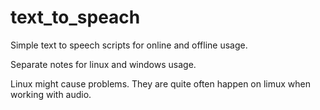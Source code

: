 # text_to_speach

Simple text to speech scripts for online and offline usage.

Separate notes for linux and windows usage.

Linux might cause problems. They are quite often happen on limux when working with audio.
